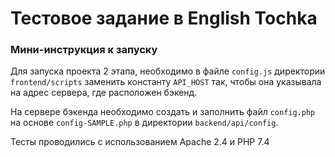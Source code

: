 # Тестовое задание в English Tochka

### Мини-инструкция к запуску
Для запуска проекта 2 этапа, необходимо в файле `config.js` директории `frontend/scripts` заменить константу `API_HOST` так, чтобы она указывала на адрес сервера, где расположен бэкенд.

На сервере бэкенда необходимо создать и заполнить файл `config.php` на основе `config-SAMPLE.php` в директории `backend/api/config`.

Тесты проводились с использованием Apache 2.4 и PHP 7.4